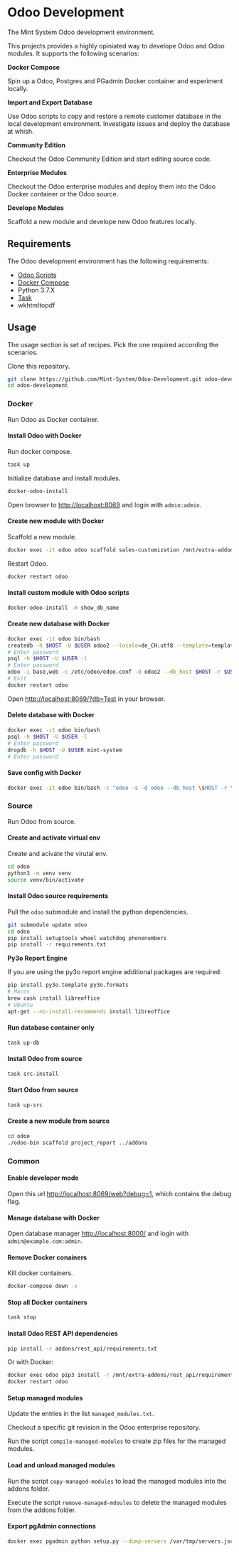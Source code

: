 Odoo Development
================

The Mint System Odoo development environment.

This projects provides a highly opiniated way to develope Odoo and Odoo modules. It supports the following scenarios:

**Docker Compose**

Spin up a Odoo, Postgres and PGadmin Docker container and experiment locally.

**Import and Export Database**

Use Odoo scripts to copy and restore a remote customer database in the local development environment. Investigate issues and deploy the database at whish.

**Community Edition**

Checkout the Odoo Community Edition and start editing source code.

**Enterprise Modules**

Checkout the Odoo enterprise modules and deploy them into the Odoo Docker container or the Odoo source.

**Develope Modules**

Scaffold a new module and develope new Odoo features locally.

## Requirements

The Odoo development environment has the following requirements:

* [Odoo Scripts](https://github.com/Mint-System/Ansible-Playbooks/tree/master/roles/odoo-scripts/files)
* [Docker Compose](https://docs.docker.com/compose/)
* Python 3.7.X
* [Task](https://taskfile.dev/)
* wkhtmltopdf

## Usage

The usage section is set of recipes. Pick the one required according the scenarios.

Clone this repository.

```bash
git clone https://github.com/Mint-System/Odoo-Development.git odoo-development
cd odoo-development
```

### Docker

Run Odoo as Docker container.

#### Install Odoo with Docker

Run docker compose.

```bash
task up
```

Initialize database and install modules.

```bash
docker-odoo-install
```

Open browser to [http://localhost:8069](http://localhost:8069) and login with `admin:admin`.

#### Create new module with Docker

Scaffold a new module.

```bash
docker exec -it odoo odoo scaffold sales-customization /mnt/extra-addons
```

Restart Odoo.

```bash
docker restart odoo
```

#### Install custom module with Odoo scripts

```bash
docker-odoo-install -m show_db_name
```

#### Create new database with Docker

```bash
docker exec -it odoo bin/bash
createdb -h $HOST -U $USER odoo2 --locale=de_CH.utf8 --template=template0
# Enter password
psql -h $HOST -U $USER -l
# Enter password
odoo -i base,web -c /etc/odoo/odoo.conf -d odoo2 --db_host $HOST -r $USER -w $PASSWORD --without-demo=all --stop-after-init
# Exit
docker restart odoo
```

Open [http://localhost:8069/?db=Test](http://localhost:8069/?db=Test) in your browser.

#### Delete database with Docker

```bash
docker exec -it odoo bin/bash
psql -h $HOST -U $USER -l
# Enter password
dropdb -h $HOST -U $USER mint-system
# Enter password
```

#### Save config with Docker

```bash
docker exec -it odoo bin/bash -c "odoo -s -d odoo --db_host \$HOST -r \$USER -w \$PASSWORD"

```

### Source

Run Odoo from source.

#### Create and activate virtual env

Create and acivate the virutal env.
```bash
cd odoo
python3 -m venv venv
source venv/bin/activate
```

#### Install Odoo source requirements

Pull the `odoo` submodule and install the python dependencies.

```bash
git submodule update odoo
cd odoo
pip install setuptools wheel watchdog phonenumbers
pip install -r requirements.txt
```

**Py3o Report Engine**

If you are using the py3o report engine additional packages are required:

```bash
pip install py3o.template py3o.formats
# Macos
brew cask install libreoffice
# Ubuntu
apt-get --no-install-recommends install libreoffice
```

#### Run database container only

```bash
task up-db
```

#### Install Odoo from source

```bash
task src-install
```

#### Start Odoo from source

```bash
task up-src
```

#### Create a new module from source


```bash
cd odoo
./odoo-bin scaffold project_report ../addons
```

### Common

#### Enable developer mode

Open this url [http://localhost:8069/web?debug=1](http://localhost:8069/web?debug=1), which contains the debug flag.

#### Manage database with Docker

Open database manager [http://localhost:8000/](http://localhost:8000/) and login with `admin@example.com:admin`.

#### Remove Docker conainers

Kill docker containers.

```bash
docker-compose down -v
```

#### Stop all Docker containers

```bash
task stop
```

#### Install Odoo REST API dependencies

```bash
pip install -r addons/rest_api/requirements.txt 
```

Or with Docker:

```bash
docker exec odoo pip3 install -r /mnt/extra-addons/rest_api/requirements.txt
docker restart odoo
```

#### Setup managed modules

Update the entries in the list `managed_modules.txt`.

Checkout a specific git revision in the Odoo enterprise repository.

Run the script `compile-managed-modules` to create zip files for the managed modules.

#### Load and unload managed modules

Run the script `copy-managed-modules` to load the managed modules into the addons folder.

Execute the script `remove-managed-mdoules` to delete the managed modules from the addons folder.

#### Export pgAdmin connections

```bash
docker exec pgadmin python setup.py --dump-servers /var/tmp/servers.json --user admin@example.com; cat /var/tmp/servers.json
```
